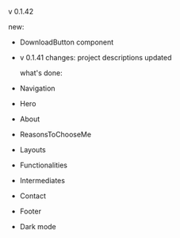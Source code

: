 v 0.1.42

new:

- DownloadButton component
- v 0.1.41 changes: project descriptions updated

  what's done:

- Navigation
- Hero
- About
- ReasonsToChooseMe
- Layouts
- Functionalities
- Intermediates
- Contact
- Footer
- Dark mode
